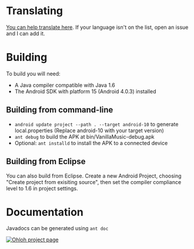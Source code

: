Translating
===========
[You can help translate here][1]. If your language isn't on the list, open an
issue and I can add it.

Building
========
To build you will need:

 * A Java compiler compatible with Java 1.6
 * The Android SDK with platform 15 (Android 4.0.3) installed

Building from command-line
--------------------------
 * `android update project --path . --target android-10` to generate local.properties (Replace android-10 with your target version)
 * `ant debug` to build the APK at bin/VanillaMusic-debug.apk
 * Optional: `ant installd` to install the APK to a connected device

Building from Eclipse
---------------------
You can also build from Eclipse. Create a new Android Project, choosing "Create
project from exisiting source", then set the compiler compliance level to 1.6
in project settings.

Documentation
=============
Javadocs can be generated using `ant doc`

[![Ohloh project page][3]][2]

  [1]: http://crowdin.net/project/vanilla-music/invite
  [2]: https://www.ohloh.net/p/vanilla-music?ref=sample
  [3]: https://www.ohloh.net/p/vanilla-music/widgets/project_thin_badge.gif
